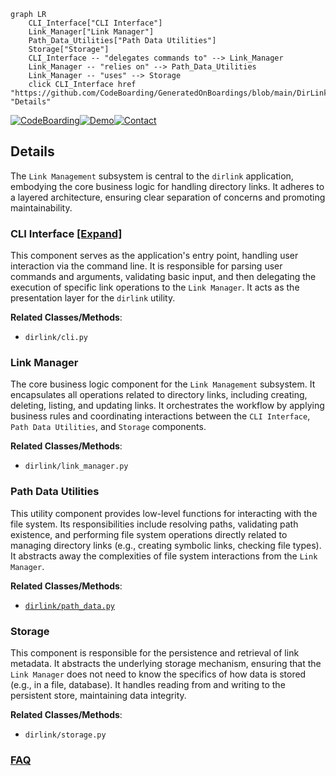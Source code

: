 ```mermaid
graph LR
    CLI_Interface["CLI Interface"]
    Link_Manager["Link Manager"]
    Path_Data_Utilities["Path Data Utilities"]
    Storage["Storage"]
    CLI_Interface -- "delegates commands to" --> Link_Manager
    Link_Manager -- "relies on" --> Path_Data_Utilities
    Link_Manager -- "uses" --> Storage
    click CLI_Interface href "https://github.com/CodeBoarding/GeneratedOnBoardings/blob/main/DirLink/CLI_Interface.md" "Details"
```

[![CodeBoarding](https://img.shields.io/badge/Generated%20by-CodeBoarding-9cf?style=flat-square)](https://github.com/CodeBoarding/GeneratedOnBoardings)[![Demo](https://img.shields.io/badge/Try%20our-Demo-blue?style=flat-square)](https://www.codeboarding.org/demo)[![Contact](https://img.shields.io/badge/Contact%20us%20-%20contact@codeboarding.org-lightgrey?style=flat-square)](mailto:contact@codeboarding.org)

## Details

The `Link Management` subsystem is central to the `dirlink` application, embodying the core business logic for handling directory links. It adheres to a layered architecture, ensuring clear separation of concerns and promoting maintainability.

### CLI Interface [[Expand]](./CLI_Interface.md)
This component serves as the application's entry point, handling user interaction via the command line. It is responsible for parsing user commands and arguments, validating basic input, and then delegating the execution of specific link operations to the `Link Manager`. It acts as the presentation layer for the `dirlink` utility.


**Related Classes/Methods**:

- `dirlink/cli.py`


### Link Manager
The core business logic component for the `Link Management` subsystem. It encapsulates all operations related to directory links, including creating, deleting, listing, and updating links. It orchestrates the workflow by applying business rules and coordinating interactions between the `CLI Interface`, `Path Data Utilities`, and `Storage` components.


**Related Classes/Methods**:

- `dirlink/link_manager.py`


### Path Data Utilities
This utility component provides low-level functions for interacting with the file system. Its responsibilities include resolving paths, validating path existence, and performing file system operations directly related to managing directory links (e.g., creating symbolic links, checking file types). It abstracts away the complexities of file system interactions from the `Link Manager`.


**Related Classes/Methods**:

- <a href="https://github.com/BravestCheetah/DirLink/blob/main/src/dirlink/path_data.py" target="_blank" rel="noopener noreferrer">`dirlink/path_data.py`</a>


### Storage
This component is responsible for the persistence and retrieval of link metadata. It abstracts the underlying storage mechanism, ensuring that the `Link Manager` does not need to know the specifics of how data is stored (e.g., in a file, database). It handles reading from and writing to the persistent store, maintaining data integrity.


**Related Classes/Methods**:

- `dirlink/storage.py`




### [FAQ](https://github.com/CodeBoarding/GeneratedOnBoardings/tree/main?tab=readme-ov-file#faq)